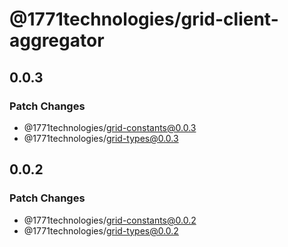 # @1771technologies/grid-client-aggregator

## 0.0.3

### Patch Changes

- @1771technologies/grid-constants@0.0.3
- @1771technologies/grid-types@0.0.3

## 0.0.2

### Patch Changes

- @1771technologies/grid-constants@0.0.2
- @1771technologies/grid-types@0.0.2
